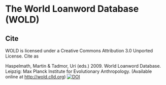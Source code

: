 The World Loanword Database (WOLD)
==================================

Cite
----

WOLD is licensed under a Creative Commons Attribution 3.0 Unported License. Cite as

  Haspelmath, Martin & Tadmor, Uri (eds.) 2009.
  World Loanword Database.
  Leipzig: Max Planck Institute for Evolutionary Anthropology.
  (Available online at http://wold.clld.org) 
  [![DOI](https://zenodo.org/badge/5142/clld/wold2.png)](http://dx.doi.org/10.5281/zenodo.11137)
